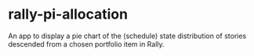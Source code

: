 rally-pi-allocation
===================

An app to display a pie chart of the (schedule) state distribution of stories descended from a chosen portfolio item in Rally.
